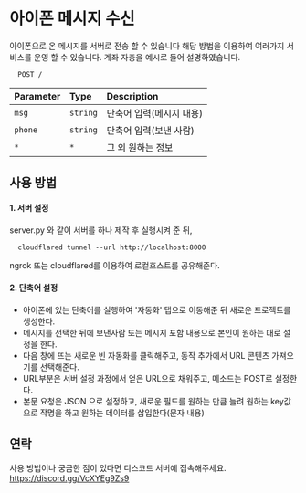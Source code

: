 
# 아이폰 메시지 수신


아이폰으로 온 메시지를 서버로 전송 할 수 있습니다 해당 방법을 이용하여 여러가지 서비스를 운영 할 수 있습니다.
계좌 자충을 예시로 들어 설명하였습니다.

```http
  POST /
```

| Parameter | Type     | Description                |
| :-------- | :------- | :------------------------- |
| `msg` | `string` | 단축어 입력(메시지 내용) |
| `phone` | `string` | 단축어 입력(보낸 사람) |
| `*` | `*` | 그 외 원하는 정보 |
## 사용 방법

#### 1. 서버 설정

server.py 와 같이 서버를 하나 제작 후 실행시켜 준 뒤,
```code
  cloudflared tunnel --url http://localhost:8000
```
ngrok 또는 cloudflared를 이용하여 로컬호스트를 공유해준다.




#### 2. 단축어 설정
* 아이폰에 있는 단축어를 실행하여 '자동화' 탭으로 이동해준 뒤 새로운 프로젝트를 생성한다.
* 메시지를 선택한 뒤에 보낸사람 또는 메시지 포함 내용으로 본인이 원하는 대로 설정을 한다. 
* 다음 창에 뜨는 새로운 빈 자동화를 클릭해주고, 동작 추가에서 URL 콘텐츠 가져오기를 선택해준다.
* URL부분은 서버 설정 과정에서 얻은 URL으로 채워주고, 메소드는 POST로 설정한다.
* 본문 요청은 JSON 으로 설정하고, 새로운 필드를 원하는 만큼 늘려 원하는 key값으로 작명을 하고 원하는 데이터를 삽입한다(문자 내용)



## 연락
사용 방법이나 궁금한 점이 있다면 디스코드 서버에 접속해주세요.
https://discord.gg/VcXYEg9Zs9
